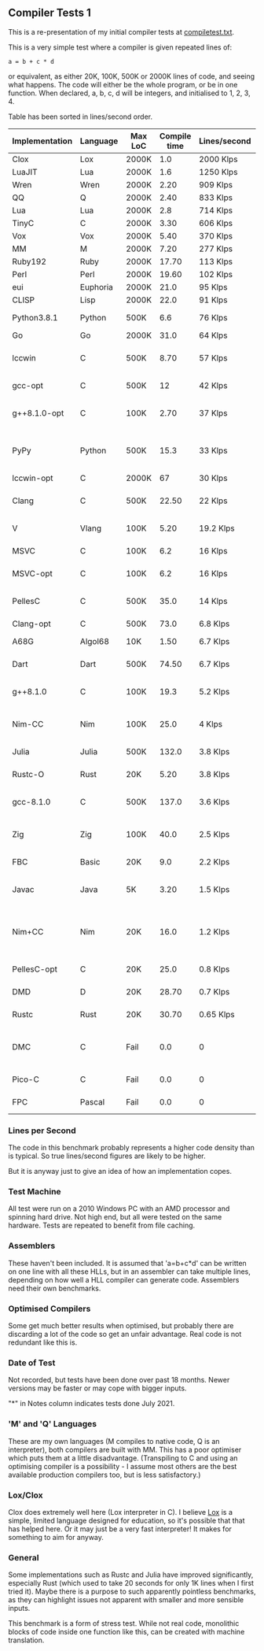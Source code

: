 ## Compiler Tests 1

This is a re-presentation of my initial compiler tests at [compiletest.txt](compilertest.txt).

This is a very simple test where a compiler is given repeated lines of:

    a = b + c * d
 
or equivalent, as either 20K, 100K, 500K or 2000K lines of code, and seeing what happens. The code will either be the whole program, or be in one function. When declared, a, b, c, d will be integers, and initialised to 1, 2, 3, 4. 

Table has been sorted in lines/second order.

Implementation | Language | Max LoC | Compile time | Lines/second | Notes
--- | --- | --- | --- | --- | ---
Clox | Lox | 2000K | 1.0 | 2000 Klps | 
LuaJIT | Lua | 2000K | 1.6 | 1250 Klps |  \*
Wren | Wren | 2000K | 2.20 | 909 Klps | 
QQ | Q | 2000K | 2.40 | 833 Klps | \* 
Lua | Lua | 2000K | 2.8 | 714 Klps | \*
TinyC | C | 2000K | 3.30 | 606 Klps | \*
Vox | Vox | 2000K | 5.40 | 370 Klps | 
MM | M | 2000K | 7.20 | 277 Klps | \* 
Ruby192 | Ruby | 2000K | 17.70 | 113 Klps | 
Perl | Perl | 2000K | 19.60 | 102 Klps | 
eui | Euphoria | 2000K | 21.0 | 95 Klps | 
CLISP | Lisp | 2000K | 22.0 | 91 Klps | 
Python3.8.1 | Python | 500K | 6.6 | 76 Klps | \* Timed out at 2000K
Go | Go | 2000K | 31.0 | 64 Klps | 
lccwin | C | 500K | 8.70 | 57 Klps |  Machine OOM at 2000K
gcc-opt | C | 500K | 12 |  42 Klps | Timed out at 2000K
g++8.1.0-opt | C | 100K | 2.70 | 37 Klps |  (Not tested above 100K)
PyPy | Python | 500K | 15.3 | 33 Klps | * Timed out/became unstable at 2000K
lccwin-opt | C | 2000K | 67 |  30 Klps
Clang | C | 500K | 22.50 | 22 Klps |  Machine OOM at 2000K
V | Vlang | 100K | 5.20 | 19.2 Klps | (500K+ not attempted)
MSVC | C | 100K | 6.2 | 16 Klps |\*  Timed out at 500K
MSVC-opt | C | 100K | 6.2 | 16 Klps |\*  Timed out at 500K
PellesC | C | 500K | 35.0 | 14 Klps |  Reported OOM at 2000K
Clang-opt | C | 500K | 73.0 | 6.8 Klps | 
A68G | Algol68 | 10K | 1.50 | 6.7 Klps |  (OOM on 20K)
Dart | Dart | 500K | 74.50 | 6.7 Klps | (2000K not attempted)
g++8.1.0 | C | 100K | 19.3 | 5.2 Klps |  (Not tested above 100K)
Nim-CC | Nim | 100K |  25.0 | 4 Klps | Timed out (Nim to C only)
Julia | Julia | 500K | 132.0 | 3.8 Klps |  (2000K not attempted)
Rustc-O | Rust | 20K | 5.20 | 3.8 Klps |  Timed out at 100
gcc-8.1.0 | C | 500K | 137.0 | 3.6 Klps |   Machine OOM at 2000K
Zig | Zig | 100K | 40.0 | 2.5 Klps |  Machine OOM on 500K
FBC | Basic | 20K | 9.0 | 2.2 Klps |  Timed out at 100K
Javac | Java | 5K | 3.20 | 1.5 Klps |  'Code too large' on 20K
Nim+CC | Nim | 20K | 16.0 | 1.2 Klps |  Out of memory (Nim to C + C compilation)
PellesC-opt | C | 20K | 25.0 | 0.8 Klps |  Timed out at 100K
DMD | D | 20K | 28.70 | 0.7 Klps |  Timed out on 100K
Rustc | Rust | 20K | 30.70 | 0.65 Klps | Timed out at 100K
DMC | C | Fail | 0.0 | 0 |  Crash on 20K, timed out on 100K
Pico-C | C | Fail | 0.0 | 0 |  Reported OOM at 20K
FPC | Pascal | Fail | 0.0 | 0 |  (Proc too complex)

### Lines per Second

The code in this benchmark probably represents a higher code density than is typical. So true lines/second figures are likely to be higher.

But it is anyway just to give an idea of how an implementation copes.

### Test Machine

All test were run on a 2010 Windows PC with an AMD processor and spinning hard drive. Not high end, but all were tested on the same hardware. Tests are repeated to benefit from file caching.

### Assemblers

These haven't been included. It is assumed that 'a=b+c\*d' can be written on one line with all these HLLs, but in an assembler can take multiple lines, depending on how well a HLL compiler can generate code. Assemblers need their own benchmarks.

### Optimised Compilers

Some get much better results when optimised, but probably there are discarding a lot of the code so get an unfair advantage. Real code is not redundant like this is.

### Date of Test

Not recorded, but tests have been done over past 18 months. Newer versions may be faster or may cope with bigger inputs.

"\*" in Notes column indicates tests done July 2021.

### 'M' and 'Q' Languages

These are my own languages (M compiles to native code, Q is an interpreter), both compilers are built with MM. This has a poor optimiser which puts them at a little disadvantage. (Transpiling to C and using an optimising compiler is a possibility - I assume most others are the best available production compilers too, but is less satisfactory.)

### Lox/Clox

Clox does extremely well here (Lox interpreter in C). I believe [Lox](https://craftinginterpreters.com/the-lox-language.html) is a simple, limited language designed for education, so it's possible that that has helped here. Or it may just be a very fast interpreter! It makes for something to aim for anyway.

### General

Some implementations such as Rustc and Julia have improved significantly, especially Rust (which used to take 20 seconds for only 1K lines when I first tried it). Maybe there is a purpose to such apparently pointless benchmarks, as they can highlight issues not apparent with smaller and more sensible inputs.

This benchmark is a form of stress test. While not real code, monolithic blocks of code inside one function like this, can be created with machine translation.


